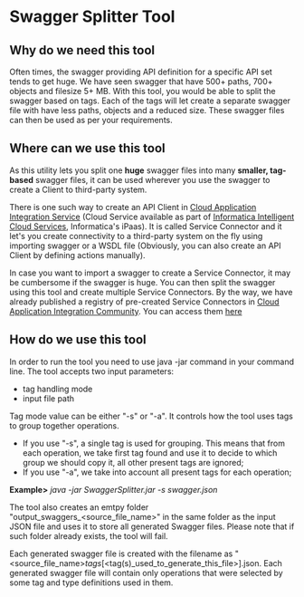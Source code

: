 # Swagger Splitter Tool

## Why do we need this tool

Often times, the swagger providing API definition for a specific API set tends to get huge. We have seen swagger that have 500+ paths, 700+ objects and filesize 5+ MB. With this tool, you would be able to split the swagger based on tags. Each of the tags will let create a separate swagger file with have less paths, objects and a reduced size. These swagger files can then be used as per your requirements.

## Where can we use this tool

As this utility lets you split one **huge** swagger files into many **smaller, tag-based** swagger files, it can be used wherever you use the swagger to create a Client to third-party system.

There is one such way to create an API Client in [Cloud Application Integration Service](https://www.informatica.com/products/cloud-integration/cloud-application-integration.html) (Cloud Service available as part of [Informatica Intelligent Cloud Services](https://www.informatica.com/products/cloud-integration.html), Informatica's iPaas). It is called Service Connector and it let's you create connectivity to a third-party system on the fly using importing swagger or a WSDL file (Obviously, you can also create an API Client by defining actions manually).

In case you want to import a swagger to create a Service Connector, it may be cumbersome if the swagger is huge. You can then split the swagger using this tool and create multiple Service Connectors. By the way, we have already published a registry of pre-created Service Connectors in [Cloud Application Integration Community](https://network.informatica.com/community/informatica-network/products/cloud-integration/cloud-application-integration/). You can access them [here](https://network.informatica.com/community/informatica-network/products/cloud-integration/cloud-application-integration/blog/2018/10/16/registry-of-service-connectors-your-gateway-to-building-composite-api-using-cloud-application-integration)

## How do we use this tool

In order to run the tool you need to use java -jar command in your command line. The tool accepts two input parameters:
- tag handling mode
- input file path
	
Tag mode value can be either "-s" or "-a". It controls how the tool uses tags to group together operations.
- If you use "-s", a single tag is used for grouping. This means that from each operation, we take first tag found and use it to decide to which group we should copy it, all other present tags are ignored;
- If you use "-a", we take into account all present tags for each operation;
	
**Example>** *java -jar SwaggerSplitter.jar -s swagger.json*

The tool also creates an emtpy folder "output_swaggers_<source_file_name>" in the same folder as the input JSON file and uses it to store all generated Swagger files. Please note that if such folder already exists, the tool will fail.

Each generated swagger file is created with the filename as "<source_file_name>_tags_\[<tag(s)_used_to_generate_this_file>\].json.
Each generated swagger file will contain only operations that were selected by some tag and type definitions used in them.



